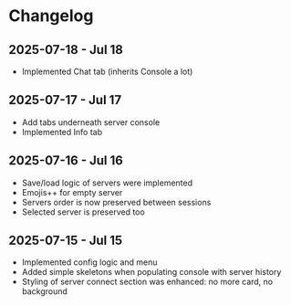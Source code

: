 # Changelog

## 2025-07-18 - Jul 18

- Implemented Chat tab (inherits Console a lot)

## 2025-07-17 - Jul 17

- Add tabs underneath server console
- Implemented Info tab

## 2025-07-16 - Jul 16

- Save/load logic of servers were implemented
- Emojis++ for empty server
- Servers order is now preserved between sessions
- Selected server is preserved too

## 2025-07-15 - Jul 15

- Implemented config logic and menu
- Added simple skeletons when populating console with server history
- Styling of server connect section was enhanced: no more card, no background
